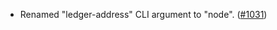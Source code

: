 - Renamed "ledger-address" CLI argument to "node".
  ([#1031](https://github.com/anoma/namada/pull/1031))
